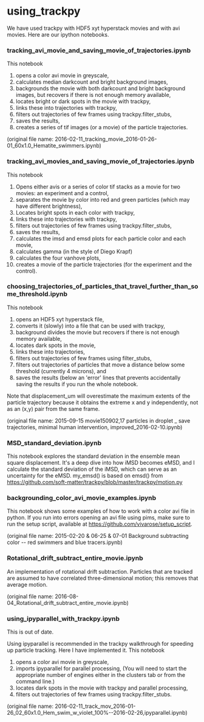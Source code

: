# using_trackpy
We have used trackpy with HDF5 xyt hyperstack movies and with avi movies. Here are our ipython notebooks.

### tracking_avi_movie_and_saving_movie_of_trajectories.ipynb
This notebook
 1. opens a color avi movie in greyscale,
 2. calculates median darkcount and bright background images, 
 3. backgrounds the movie with both darkcount and bright background images, but recovers if there is not enough memory available,
 4. locates bright or dark spots in the movie with trackpy, 
 5. links these into trajectories with trackpy, 
 6. filters out trajectories of few frames using trackpy.filter_stubs, 
 7. saves the results, 
 8. creates a series of tif images (or a movie) of the particle trajectories.

(original file name: 2016-02-11_tracking_movie_2016-01-26-01_60x1.0_Hematite_swimmers.ipynb)

### tracking_avi_movies_and_saving_movie_of_trajectories.ipynb
This notebook
 1. Opens either avis or a series of color tif stacks as a movie for two movies: an experiment and a control,
 2. separates the movie by color into red and green particles (which may have different brightness),
 3. Locates bright spots in each color with trackpy,
 4. links these into trajectories with trackpy,
 5. filters out trajectories of few frames using trackpy.filter_stubs, 
 7. saves the results, 
 8. calculates the imsd and emsd plots for each particle color and each movie,
 9. calculates gamma (in the style of Diego Krapf)
 10. calculates the four vanhove plots,
 11. creates a movie of the particle trajectories (for the experiment and the control).

### choosing_trajectories_of_particles_that_travel_further_than_some_threshold.ipynb
 This notebook 
 1. opens an HDF5 xyt hyperstack file, 
 2. converts it (slowly) into a file that can be used with trackpy, 
 3. background divides the movie but recovers if there is not enough memory available, 
 4. locates dark spots in the movie, 
 5. links these into trajectories, 
 6. filters out trajectories of few frames using filter_stubs, 
 7. filters out trajectories of particles that move a distance below some threshold (currently 4 microns), and 
 8. saves the results (below an 'error' lines that prevents accidentally saving the results if you run the whole notebook.

Note that displacement_um will overestimate the maximum extents of the particle trajectory because it obtains the extreme x and y independently, not as an (x,y) pair from the same frame.

(original file name: 2015-09-15 movie150902,17 particles in droplet _ save trajectories, minimal human intervention, improved_2016-02-10.ipynb)

### MSD_standard_deviation.ipynb
This notebook explores the standard deviation in the ensemble mean square displacement.
It's a deep dive into how iMSD becomes eMSD, and I calculate the standard deviation of the iMSD, which can serve as an uncertainty for the eMSD.
my_emsd() is based on emsd() from https://github.com/soft-matter/trackpy/blob/master/trackpy/motion.py

### backgrounding_color_avi_movie_examples.ipynb
This notebook shows some examples of how to work with a color avi file in python. If you run into errors opening an avi file using pims, make sure to run the setup script, available at https://github.com/vivarose/setup_script.

(original file name: 2015-02-20 & 06-25 & 07-01 Background subtracting color -- red swimmers and blue tracers.ipynb)

### Rotational_drift_subtract_entire_movie.ipynb
An implementation of rotational drift subtraction. Particles that are tracked are assumed to have correlated three-dimensional motion; this removes that average motion.

(original file name: 2016-08-04_Rotational_drift_subtract_entire_movie.ipynb)


### using_ipyparallel_with_trackpy.ipynb
This is out of date.

Using ipyparallel is recommended in the trackpy walkthrough for speeding up particle tracking. Here I have implemented it.
This notebook 
 1. opens a color avi movie in greyscale,
 4. imports ipyparallel for parallel processing, (You will need to start the appropriate number of engines either in the clusters tab or from the command line.)
 5. locates dark spots in the movie with trackpy and parallel processing,
 6. filters out trajectories of few frames using trackpy.filter_stubs.

(original file name: 2016-02-11_track_mov_2016-01-26_02_60x1.0_Hem_swim_w_violet_100%--2016-02-26,ipyparallel.ipynb)
